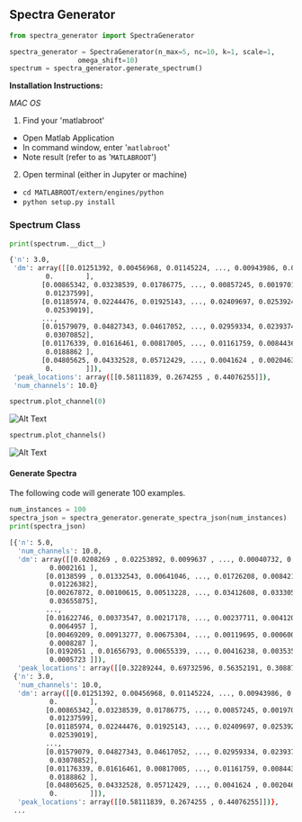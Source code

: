 ## Spectra Generator

```python
from spectra_generator import SpectraGenerator

spectra_generator = SpectraGenerator(n_max=5, nc=10, k=1, scale=1,
                 omega_shift=10)
spectrum = spectra_generator.generate_spectrum()
```

**Installation Instructions:**

*MAC OS*
1. Find your 'matlabroot'
  - Open Matlab Application
  - In command window, enter '`matlabroot`'
  - Note result (refer to as '`MATLABROOT`')
2. Open terminal (either in Jupyter or machine)
  - `cd MATLABROOT/extern/engines/python`
  - `python setup.py install`

### Spectrum Class
```python
print(spectrum.__dict__)
```
```bash
{'n': 3.0,
 'dm': array([[0.01251392, 0.00456968, 0.01145224, ..., 0.00943986, 0.00319595,
         0.        ],
        [0.00865342, 0.03238539, 0.01786775, ..., 0.00857245, 0.00197015,
         0.01237599],
        [0.01185974, 0.02244476, 0.01925143, ..., 0.02409697, 0.02539242,
         0.02539019],
        ...,
        [0.01579079, 0.04827343, 0.04617052, ..., 0.02959334, 0.02393742,
         0.03070852],
        [0.01176339, 0.01616461, 0.00817005, ..., 0.01161759, 0.00844369,
         0.0188862 ],
        [0.04805625, 0.04332528, 0.05712429, ..., 0.0041624 , 0.00204632,
         0.        ]]),
 'peak_locations': array([[0.58111839, 0.2674255 , 0.44076255]]),
 'num_channels': 10.0}
```

```python
spectrum.plot_channel(0)
```
![Alt Text](matlab/.plot_channel.png)

```python
spectrum.plot_channels()
```
![Alt Text](matlab/.plot_channels.png)


#### Generate Spectra
The following code will generate 100 examples.
```python
num_instances = 100
spectra_json = spectra_generator.generate_spectra_json(num_instances)
print(spectra_json)
```
```bash
[{'n': 5.0,
  'num_channels': 10.0,
  'dm': array([[0.0208269 , 0.02253892, 0.0099637 , ..., 0.00040732, 0.00389147,
          0.0002161 ],
         [0.0138599 , 0.01332543, 0.00641046, ..., 0.01726208, 0.00842159,
          0.01226382],
         [0.00267872, 0.00100615, 0.00513228, ..., 0.03412608, 0.03330579,
          0.03655875],
         ...,
         [0.01622746, 0.00373547, 0.00217178, ..., 0.00237711, 0.00412067,
          0.0064957 ],
         [0.00469209, 0.00913277, 0.00675304, ..., 0.00119695, 0.00060038,
          0.0008287 ],
         [0.0192051 , 0.01656793, 0.00655339, ..., 0.00416238, 0.00353598,
          0.0005723 ]]),
  'peak_locations': array([[0.32289244, 0.69732596, 0.56352191, 0.30887174, 0.39503351]])},
 {'n': 3.0,
  'num_channels': 10.0,
  'dm': array([[0.01251392, 0.00456968, 0.01145224, ..., 0.00943986, 0.00319595,
          0.        ],
         [0.00865342, 0.03238539, 0.01786775, ..., 0.00857245, 0.00197015,
          0.01237599],
         [0.01185974, 0.02244476, 0.01925143, ..., 0.02409697, 0.02539242,
          0.02539019],
         ...,
         [0.01579079, 0.04827343, 0.04617052, ..., 0.02959334, 0.02393742,
          0.03070852],
         [0.01176339, 0.01616461, 0.00817005, ..., 0.01161759, 0.00844369,
          0.0188862 ],
         [0.04805625, 0.04332528, 0.05712429, ..., 0.0041624 , 0.00204632,
          0.        ]]),
  'peak_locations': array([[0.58111839, 0.2674255 , 0.44076255]])},
 ...
```
